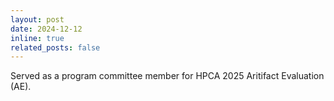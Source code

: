 ```yaml
---
layout: post
date: 2024-12-12
inline: true
related_posts: false
---
```


Served as a program committee member for HPCA 2025 Aritifact Evaluation (AE).
